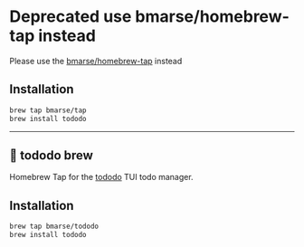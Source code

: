# Deprecated use bmarse/homebrew-tap instead
Please use the [bmarse/homebrew-tap](https://github.com/bmarse/homebrew-tap) instead

## Installation
```bash
brew tap bmarse/tap
brew install tododo
```

---

## 🍺 tododo brew
Homebrew Tap for the [tododo](https://github.com/bmarse/tododo) TUI todo manager.

## Installation
```bash
brew tap bmarse/tododo
brew install tododo
```
